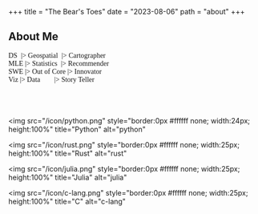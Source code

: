 +++
title = "The Bear's Toes"
date = "2023-08-06"
path = "about"
+++

## About Me

<p style="font-family: Fira Code", monospace;">
DS  &nbsp;|> Geospatial                               &nbsp;|> Cartographer <br>
MLE       |> Statistics                               &nbsp;|> Recommender  <br>
SWE       |> Out of Core                                    |> Innovator    <br>
Viz       |> Data &nbsp;&nbsp;&nbsp;&nbsp;&nbsp;&nbsp;&nbsp;|> Story Teller <br>
</p>

<br><br><br>
<img
    src="/icon/python.png"
    style="border:0px #ffffff none; width:24px; height:100%"
    title="Python"
    alt="python"
>
<img
    src="/icon/rust.png"
    style="border:0px #ffffff none; width:25px; height:100%"
    title="Rust"
    alt="rust"
>
<img
    src="/icon/julia.png"
    style="border:0px #ffffff none; width:25px; height:100%"
    title="Julia"
    alt="julia"
>
<img
    src="/icon/c-lang.png"
    style="border:0px #ffffff none; width:25px; height:100%"
    title="C"
    alt="c-lang"
>
